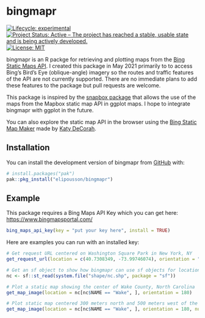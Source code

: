 
<!-- README.md is generated from README.Rmd. Please edit that file -->

# bingmapr

<!-- badges: start -->

[![Lifecycle:
experimental](https://img.shields.io/badge/lifecycle-experimental-orange.svg)](https://lifecycle.r-lib.org/articles/stages.html#experimental)
[![Project Status: Active – The project has reached a stable, usable
state and is being actively
developed.](https://www.repostatus.org/badges/latest/active.svg)](https://www.repostatus.org/#active)
[![License:
MIT](https://img.shields.io/badge/License-MIT-yellow.svg)](https://opensource.org/licenses/MIT)
<!-- badges: end -->

bingmapr is an R packge for retrieving and plotting maps from the [Bing
Static Maps
API](https://docs.microsoft.com/en-us/bingmaps/rest-services/imagery/get-a-static-map).
I created this package in May 2021 primarily to to access Bing’s Bird’s
Eye (oblique-angle) imagery so the routes and traffic features of the
API are not currently supported. There are no immediate plans to add
these features to the package but pull requests are welcome.

This package is inspired by the [snapbox
package](https://github.com/anthonynorth/snapbox/) that allows the use
of the maps from the Mapbox static map API in ggplot maps. I hope to
integrate bingmapr with ggplot in the future.

You can also explore the static map API in the browser using the [Bing
Static Map Maker](https://staticmapmaker.com/bing/) made by [Katy
DeCorah](https://katydecorah.com/).

## Installation

You can install the development version of bingmapr from
[GitHub](https://github.com/) with:

``` r
# install.packages("pak")
pak::pkg_install("elipousson/bingmapr")
```

## Example

This package requires a Bing Maps API Key which you can get here:
<https://www.bingmapsportal.com/>

``` r
bing_maps_api_key(key = "put your key here", install = TRUE)
```

Here are examples you can run with an installed key:

``` r
# Get request URL centered on Washington Square Park in New York, NY
get_request_url(location = c(40.7308349, -73.99746074), orientation = "W")

# Get an sf object to show how bingmapr can use sf objects for locations
nc <- sf::st_read(system.file("shape/nc.shp", package = "sf"))

# Plot a static map showing the center of Wake County, North Carolina
get_map_image(location = nc[nc$NAME == "Wake", ], orientation = 180)

# Plot static map centered 300 meters north and 500 meters west of the center
get_map_image(location = nc[nc$NAME == "Wake", ], orientation = 180, nudge = c(300, 500))
```
